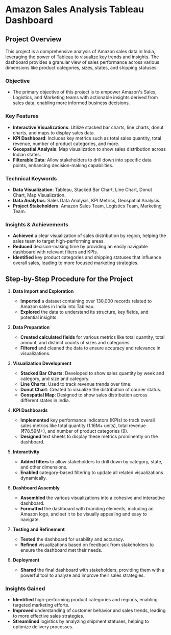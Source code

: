 
# **Amazon Sales Analysis Tableau Dashboard**

## **Project Overview**

This project is a comprehensive analysis of Amazon sales data in India, leveraging the power of Tableau to visualize key trends and insights. The dashboard provides a granular view of sales performance across various dimensions like product categories, sizes, states, and shipping statuses.

### **Objective**
- The primary objective of this project is to empower Amazon's Sales, Logistics, and Marketing teams with actionable insights derived from sales data, enabling more informed business decisions.

### **Key Features**
- **Interactive Visualizations**: Utilize stacked bar charts, line charts, donut charts, and maps to display sales data.
- **KPI Dashboard**: Includes key metrics such as total sales quantity, total revenue, number of product categories, and more.
- **Geospatial Analysis**: Map visualization to show sales distribution across Indian states.
- **Filterable Data**: Allow stakeholders to drill down into specific data points, enhancing decision-making capabilities.

### **Technical Keywords**
- **Data Visualization**: Tableau, Stacked Bar Chart, Line Chart, Donut Chart, Map Visualization.
- **Data Analytics**: Sales Data Analysis, KPI Metrics, Geospatial Analysis.
- **Project Stakeholders**: Amazon Sales Team, Logistics Team, Marketing Team.

### **Insights & Achievements**
- **Achieved** a clear visualization of sales distribution by region, helping the sales team to target high-performing areas.
- **Reduced** decision-making time by providing an easily navigable dashboard with relevant filters and KPIs.
- **Identified** key product categories and shipping statuses that influence overall sales, leading to more focused marketing strategies.

## **Step-by-Step Procedure for the Project**

1. **Data Import and Exploration**
   - **Imported** a dataset containing over 130,000 records related to Amazon sales in India into Tableau.
   - **Explored** the data to understand its structure, key fields, and potential insights.

2. **Data Preparation**
   - **Created calculated fields** for various metrics like total quantity, total amount, and distinct counts of sizes and categories.
   - **Filtered** and cleaned the data to ensure accuracy and relevance in visualizations.

3. **Visualization Development**
   - **Stacked Bar Charts**: Developed to show sales quantity by week and category, and size and category.
   - **Line Charts**: Used to track revenue trends over time.
   - **Donut Chart**: Created to visualize the distribution of courier status.
   - **Geospatial Map**: Designed to show sales distribution across different states in India.

4. **KPI Dashboards**
   - **Implemented** key performance indicators (KPIs) to track overall sales metrics like total quantity (1.16M+ units), total revenue (₹78.59M+), and number of product categories (9).
   - **Designed** text sheets to display these metrics prominently on the dashboard.

5. **Interactivity**
   - **Added filters** to allow stakeholders to drill down by category, state, and other dimensions.
   - **Enabled** category-based filtering to update all related visualizations dynamically.

6. **Dashboard Assembly**
   - **Assembled** the various visualizations into a cohesive and interactive dashboard.
   - **Formatted** the dashboard with branding elements, including an Amazon logo, and set it to be visually appealing and easy to navigate.

7. **Testing and Refinement**
   - **Tested** the dashboard for usability and accuracy.
   - **Refined** visualizations based on feedback from stakeholders to ensure the dashboard met their needs.

8. **Deployment**
   - **Shared** the final dashboard with stakeholders, providing them with a powerful tool to analyze and improve their sales strategies.

### **Insights Gained**
- **Identified** high-performing product categories and regions, enabling targeted marketing efforts.
- **Improved** understanding of customer behavior and sales trends, leading to more effective sales strategies.
- **Streamlined** logistics by analyzing shipment statuses, helping to optimize delivery processes.
